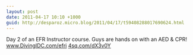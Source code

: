 ```yaml
---
layout: post
date: 2011-04-17 10:10 +1000
guid: http://desparoz.micro.blog/2011/04/17/t59408288017690624.html
---
```

Day 2 of an EFR Instructor course. Guys are hands on with an AED &amp; CPR! www.DivingIDC.com/efri [4sq.com/dX3v0Y](http://4sq.com/dX3v0Y)
